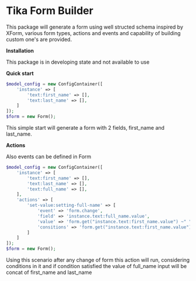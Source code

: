 # Tika Form Builder
This package will generate a form using well structed schema inspired by XForm, various form types, actions and events and capability of building custom one's are provided.

**Installation**

This package is in developing state and not available to use 

**Quick start**

```php
$model_config = new ConfigContainer([
    'instance' => [
        'text:first_name' => [],
        'text:last_name' => [],
    ]   
]);
$form = new Form();
```

This simple start will generate a form with 2 fields, first_name and last_name.

**Actions**

Also events can be defined in Form

```php
$model_config = new ConfigContainer([
    'instance' => [
        'text:first_name' => [],
        'text:last_name' => [],
        'text:full_name' => [],
    ],
    'actions' => [
        'set-value:setting-full-name' => [
            'event' => 'form.change',
            'field' => 'instance.text:full_name.value',
            'value' => 'form.get("instance.text:first_name.value") ~" " ~ form.get("instance.text:last_name.value")',
            'consitions' => 'form.get("instance.text:first_name.value") == "john" '
        ]
    ]   
]);
$form = new Form();
```

Using this scenario after any change of form this action will run, considering conditions in it and if condition satisfied the value of full_name input will be concat of first_name and last_name 

